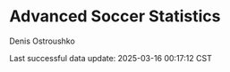 # Advanced Soccer Statistics
Denis Ostroushko

<!-- gfm -->

Last successful data update: 2025-03-16 00:17:12 CST
